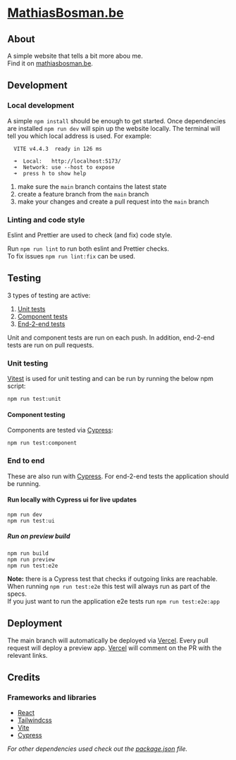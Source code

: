# [MathiasBosman.be][link_mathiasbosman_be]

## About

A simple website that tells a bit more abou me.  
Find it on [mathiasbosman.be][link_mathiasbosman_be].

## Development

### Local development

A simple `npm install` should be enough to get started.
Once dependencies are installed `npm run dev` will spin up the website locally.
The terminal will tell you which local address is used.
For example:

```shell
  VITE v4.4.3  ready in 126 ms

  ➜  Local:   http://localhost:5173/
  ➜  Network: use --host to expose
  ➜  press h to show help
```

1. make sure the `main` branch contains the latest state
2. create a feature branch from the `main` branch
3. make your changes and create a pull request into the `main` branch

### Linting and code style

Eslint and Prettier are used to check (and fix) code style.

Run `npm run lint` to run both eslint and Prettier checks.  
To fix issues `npm run lint:fix` can be used.

## Testing

3 types of testing are active:

1. [Unit tests](#unit-testing)
2. [Component tests](#component-testing)
3. [End-2-end tests](#end-to-end)

Unit and component tests are run on each push.
In addition, end-2-end tests are run on pull requests.

### Unit testing

[Vitest][link_vitest] is used for unit testing and can be run by running the below npm script:

```shell
npm run test:unit
```

#### Component testing

Components are tested via [Cypress][link_cypress]:

```shell
npm run test:component
```

### End to end

These are also run with [Cypress][link_cypress].
For end-2-end tests the application should be running.

#### Run locally with Cypress ui for live updates

```shell
npm run dev
npm run test:ui
```

##### Run on preview build

```shell
npm run build
npm run preview
npm run test:e2e
```

**Note:** there is a Cypress test that checks if outgoing links are reachable.  
When running `npm run test:e2e` this test will always run as part of the specs.  
If you just want to run the application e2e tests run `npm run test:e2e:app`

## Deployment

The main branch will automatically be deployed via [Vercel][link_vercel].
Every pull request will deploy a preview app.
[Vercel][link_vercel] will comment on the PR with the relevant links.

## Credits

### Frameworks and libraries

- [React][link_react]
- [Tailwindcss][link_tailwind]
- [Vite][link_vite]
- [Cypress][link_cypress]

_For other dependencies used check out the [package.json](./package.json) file._

[link_mathiasbosman_be]: http://mathiasbosman.be
[link_react]: https://react.dev
[link_tailwind]: https://tailwindcss.com/
[link_cypress]: https://cypress.io
[link_vercel]: https://vercel.com/
[link_vite]: http://vitejs.dev
[link_vitest]: http://vitest.dev
